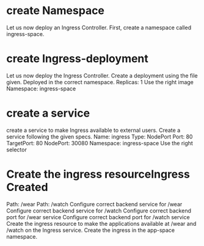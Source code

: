 # create Namespace
Let us now deploy an Ingress Controller. First, create a namespace called ingress-space.


# create Ingress-deployment 
Let us now deploy the Ingress Controller. Create a deployment using the file given.
Deployed in the correct namespace.
Replicas: 1
Use the right image
Namespace: ingress-space

# create a service
create a service to make Ingress available to external users.
Create a service following the given specs.
Name: ingress
Type: NodePort
Port: 80
TargetPort: 80
NodePort: 30080
Namespace: ingress-space
Use the right selector

# Create the ingress resourceIngress Created
Path: /wear
Path: /watch
Configure correct backend service for /wear
Configure correct backend service for /watch
Configure correct backend port for /wear service
Configure correct backend port for /watch service
Create the ingress resource to make the applications available at /wear and /watch on the Ingress service.
Create the ingress in the app-space namespace.